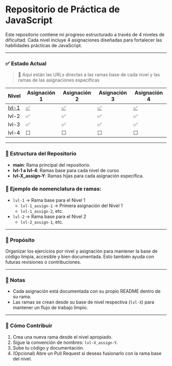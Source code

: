 # Repositorio de Práctica de JavaScript

Este repositorio contiene mi progreso estructurado a través de 4 niveles de dificultad. Cada nivel incluye 4 asignaciones diseñadas para fortalecer las habilidades prácticas de JavaScript.

---

### ✅ Estado Actual
> 🔗 Aquí están las URLs directas a las ramas base de cada nivel y las ramas de las asignaciones específicas

| Nivel | Asignación 1 | Asignación 2 | Asignación 3 | Asignación 4 |
|-------|---------------|---------------|---------------|---------------|
| [lvl-1](https://github.com/OSC4R-445/JavaScript-CadiF1/blob/lvl-1/README.es.md) | [✅](https://github.com/OSC4R-445/JavaScript-CadiF1/blob/lvl-1_assign-1/README.es.md) | [✅](https://github.com/OSC4R-445/JavaScript-CadiF1/blob/lvl-1_assign-2/README.es.md)             | [✅](https://github.com/OSC4R-445/JavaScript-CadiF1/blob/lvl-1_assign-3/README.es.md) | [✅](https://github.com/OSC4R-445/JavaScript-CadiF1/blob/lvl-1_assign-4/README.es.md) |
| lvl-2 | ✅             | ✅             | ✅             | ✅             |
| lvl-3 | ✅             | ✅             | ✅             | ✅             |
| lvl-4 | ☐             | ☐             | ☐             | ☐             |

---

### 🌟 Estructura del Repositorio

- **main**: Rama principal del repositorio.
- **lvl-1 a lvl-4**: Ramas base para cada nivel de curso
- **lvl-X_assign-Y**: Ramas hijas para cada asignación específica.

### 📁 Ejemplo de nomenclatura de ramas:
- `lvl-1` → Rama base para el Nivel 1
  - `lvl-1_assign-1` → Primera asignación del Nivel 1
  - `lvl-1_assign-2`, etc.
- `lvl-2` → Rama base para el Nivel 2
  - `lvl-2_assign-1`, etc.

---

### 🧠 Propósito

Organizar los ejercicios por nivel y asignación para mantener la base de código limpia, accesible y bien documentada. Esto también ayuda con futuras revisiones o contribuciones.

---

### 📌 Notas

- Cada asignación está documentada con su propio README dentro de su rama.
- Las ramas se crean desde su base de nivel respectiva (`lvl-X`) para mantener un flujo de trabajo limpio.

---

### 🚀 Cómo Contribuir

1. Crea una nueva rama desde el nivel apropiado.
2. Sigue la convención de nombres: `lvl-X_assign-Y`.
3. Sube tu código y documentación.
4. (Opcional) Abre un Pull Request si deseas fusionarlo con la rama base del nivel.
